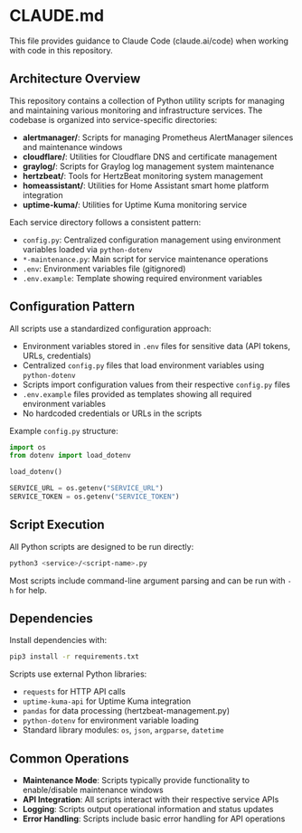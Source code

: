 # CLAUDE.md

This file provides guidance to Claude Code (claude.ai/code) when working with code in this repository.

## Architecture Overview

This repository contains a collection of Python utility scripts for managing and maintaining various monitoring and infrastructure services. The codebase is organized into service-specific directories:

- **alertmanager/**: Scripts for managing Prometheus AlertManager silences and maintenance windows
- **cloudflare/**: Utilities for Cloudflare DNS and certificate management
- **graylog/**: Scripts for Graylog log management system maintenance
- **hertzbeat/**: Tools for HertzBeat monitoring system management
- **homeassistant/**: Utilities for Home Assistant smart home platform integration
- **uptime-kuma/**: Utilities for Uptime Kuma monitoring service

Each service directory follows a consistent pattern:
- `config.py`: Centralized configuration management using environment variables loaded via `python-dotenv`
- `*-maintenance.py`: Main script for service maintenance operations
- `.env`: Environment variables file (gitignored)
- `.env.example`: Template showing required environment variables

## Configuration Pattern

All scripts use a standardized configuration approach:
- Environment variables stored in `.env` files for sensitive data (API tokens, URLs, credentials)
- Centralized `config.py` files that load environment variables using `python-dotenv`
- Scripts import configuration values from their respective `config.py` files
- `.env.example` files provided as templates showing all required environment variables
- No hardcoded credentials or URLs in the scripts

Example `config.py` structure:
```python
import os
from dotenv import load_dotenv

load_dotenv()

SERVICE_URL = os.getenv("SERVICE_URL")
SERVICE_TOKEN = os.getenv("SERVICE_TOKEN")
```

## Script Execution

All Python scripts are designed to be run directly:
```bash
python3 <service>/<script-name>.py
```

Most scripts include command-line argument parsing and can be run with `-h` for help.

## Dependencies

Install dependencies with:
```bash
pip3 install -r requirements.txt
```

Scripts use external Python libraries:
- `requests` for HTTP API calls
- `uptime-kuma-api` for Uptime Kuma integration
- `pandas` for data processing (hertzbeat-management.py)
- `python-dotenv` for environment variable loading
- Standard library modules: `os`, `json`, `argparse`, `datetime`

## Common Operations

- **Maintenance Mode**: Scripts typically provide functionality to enable/disable maintenance windows
- **API Integration**: All scripts interact with their respective service APIs
- **Logging**: Scripts output operational information and status updates
- **Error Handling**: Scripts include basic error handling for API operations